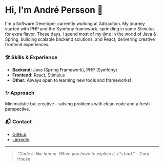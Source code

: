 # Hi, I'm André Persson 👋

I'm a Software Developer currently working at Adtraction. My journey started with PHP and the Symfony framework, sprinkling in some Stimulus for extra flavor. These days, I spend most of my time in the world of Java & Spring, building scalable backend solutions, and React, delivering creative frontend experiences.

### 🛠️ Skills & Experience
- **Backend:** Java (Spring Framework), PHP (Symfony)
- **Frontend:** React, Stimulus
- **Other:** Always open to learning new tools and frameworks!

### ✨ Approach
Minimalistic but creative—solving problems with clean code and a fresh perspective.

### 📬 Contact
- [GitHub](https://github.com/AndrePersson)
- [LinkedIn](https://www.linkedin.com/in/andre-persson)

---

> _“Code is like humor. When you have to explain it, it’s bad.”_ – Cory House
